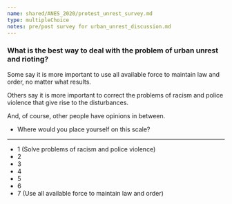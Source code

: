 ```yaml
---
name: shared/ANES_2020/protest_unrest_survey.md
type: multipleChoice
notes: pre/post survey for urban_unrest_discussion.md
---
```


### What is the best way to deal with the problem of urban unrest and rioting?

Some say it is more important to use all available force to maintain law and order, no matter what results.

Others say it is more important to correct the problems of racism and police violence that give rise to the disturbances.

And, of course, other people have opinions in between.

- Where would you place yourself on this scale?

---

- 1 (Solve problems of racism and police violence)
- 2
- 3
- 4
- 5
- 6
- 7 (Use all available force to maintain law and order)
